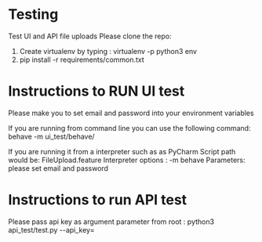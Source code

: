 # Testing
Test UI and API file uploads
Please clone the repo:
1. Create virtualenv by typing :  virtualenv -p python3 env
2. pip install -r requirements/common.txt
# Instructions to RUN UI test
Please make you to set email and password into your environment variables

If you are running from command line you can use the following command:
behave -m  ui_test/behave/

If you are running it from a interpreter such as as PyCharm 
Script path would be: FileUpload.feature
Interpreter options : -m behave
Parameters: please set email and password

# Instructions to run API test  
Please pass api key as argument parameter
from root :
python3 api_test/test.py --api_key=<token>
